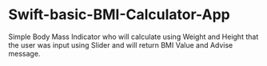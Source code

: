 # Swift-basic-BMI-Calculator-App
Simple Body Mass Indicator who will calculate using Weight and Height that the user was input using Slider and will return BMI Value and Advise message.
